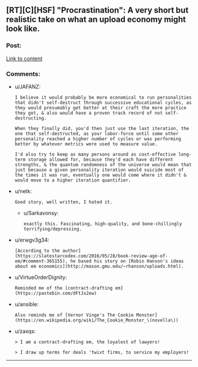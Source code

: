 ## [RT][C][HSF] "Procrastination": A very short but realistic take on what an upload economy might look like.

### Post:

[Link to content](https://365tomorrows.com/2015/02/27/procrastination/)

### Comments:

- u/JAFANZ:
  ```
  I believe it would probably be more economical to run personalities that didn't self-destruct through successive educational cycles, as they would presumably get better at their craft the more practice they got, & also would have a proven track record of not self-destructing.

  When they finally did, you'd then just use the last iteration, the one that self-destructed, as your labor-force until some other personality reached a higher number of cycles or was performing better by whatever metrics were used to measure value.

  I'd also try to keep as many persons around as cost-effective long-term storage allowed for, because they'd each have different strengths, & the quantum randomness of the universe would mean that just because a given personality iteration would suicide most of the times it was run, eventually one would come where it didn't & would move to a higher iteration quantifier.
  ```

- u/netk:
  ```
  Good story, well written, I hated it.
  ```

  - u/Sarkavonsy:
    ```
    exactly this. Fascinating, high-quality, and bone-chillingly terrifying/depressing.
    ```

- u/erwgv3g34:
  ```
  [According to the author](https://slatestarcodex.com/2016/05/28/book-review-age-of-em/#comment-365155), he based his story on [Robin Hanson's ideas about em economics](http://mason.gmu.edu/~rhanson/uploads.html).
  ```

- u/VirtueOrderDignity:
  ```
  Reminded me of the [contract-drafting em](https://pastebin.com/dFtJs2ew)
  ```

- u/ansible:
  ```
  Also reminds me of [Vernor Vinge's The Cookie Monster](https://en.wikipedia.org/wiki/The_Cookie_Monster_\(novella\))
  ```

- u/zaxqs:
  ```
  > I am a contract-drafting em, the loyalest of lawyers!

  > I draw up terms for deals 'twixt firms, to service my employers!
  ```

---

